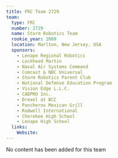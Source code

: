 ```yaml
---
title: FRC Team 2729
team:
  type: FRC
  number: 2729
  name: Storm Robotics Team
  rookie_year: 2009
  location: Marlton, New Jersey, USA
  sponsors:
    - Lenape Regional Robotics
    - Lockheed Martin
    - Naval Air Systems Command
    - Comcast & NBC Universal
    - Storm Robotics Parent Club
    - National Defense Education Program
    - Vision Edge L.L.C.
    - CADPRO Inc.
    - Drexel at BCC
    - Pancheros Mexican Grill
    - Radwell International
    - Cherokee High School
    - Lenape High School
  links:
    Website: 
---
```

No content has been added for this team
